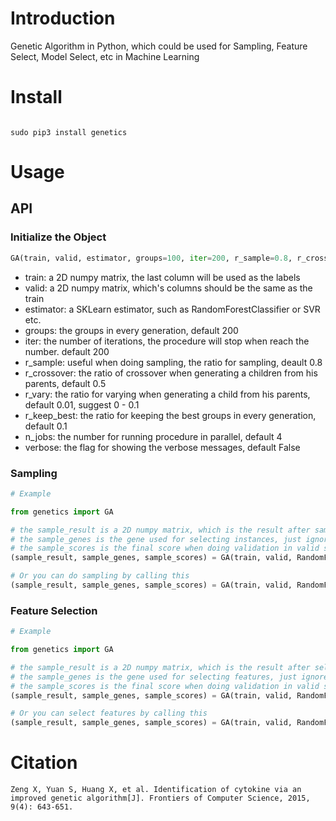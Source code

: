 # Introduction
Genetic Algorithm in Python, which could be used for Sampling, Feature Select, Model Select, etc in Machine Learning


# Install

```shell

sudo pip3 install genetics

```

# Usage

## API

### Initialize the Object

```python
GA(train, valid, estimator, groups=100, iter=200, r_sample=0.8, r_crossover=0.5, r_vary=0.01, r_keep_best=0.1, n_jobs=4, verbose=False)
```

- train: a 2D numpy matrix, the last column will be used as the labels
- valid: a 2D numpy matrix, which's columns should be the same as the train
- estimator: a SKLearn estimator, such as RandomForestClassifier or SVR etc.
- groups: the groups in every generation, default 200
- iter: the number of iterations, the procedure will stop when reach the number. default 200
- r_sample: useful when doing sampling, the ratio for sampling, deault 0.8
- r_crossover: the ratio of crossover when generating a children from his parents, default 0.5
- r_vary: the ratio for varying when generating a child from his parents, default 0.01, suggest 0 - 0.1
- r_keep_best: the ratio for keeping the best groups in every generation, default 0.1
- n_jobs: the number for running procedure in parallel, default 4
- verbose: the flag for showing the verbose messages, default False


### Sampling

```python
# Example

from genetics import GA

# the sample_result is a 2D numpy matrix, which is the result after sampling
# the sample_genes is the gene used for selecting instances, just ignore it if you don't need it
# the sample_scores is the final score when doing validation in valid set
(sample_result, sample_genes, sample_scores) = GA(train, valid, RandomForestClassfier).select_instance()

# Or you can do sampling by calling this
(sample_result, sample_genes, sample_scores) = GA(train, valid, RandomForestClassfier).select(axis=0)

```

### Feature Selection

```python
# Example

from genetics import GA

# the sample_result is a 2D numpy matrix, which is the result after selecting feature
# the sample_genes is the gene used for selecting features, just ignore it if you don't need it
# the sample_scores is the final score when doing validation in valid set
(sample_result, sample_genes, sample_scores) = GA(train, valid, RandomForestClassfier).select_feature()

# Or you can select features by calling this
(sample_result, sample_genes, sample_scores) = GA(train, valid, RandomForestClassfier).select(axis=1)

```

# Citation

```
Zeng X, Yuan S, Huang X, et al. Identification of cytokine via an improved genetic algorithm[J]. Frontiers of Computer Science, 2015, 9(4): 643-651.
```
